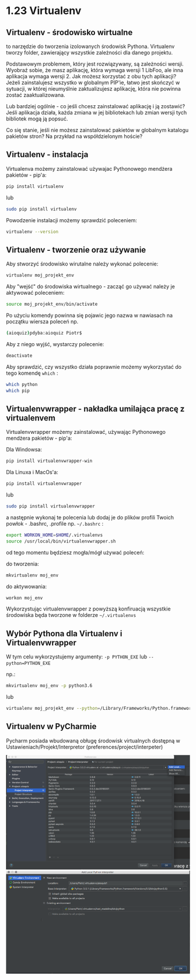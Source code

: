 1.23 Virtualenv
=================================

Virtualenv - środowisko wirtualne
---------------------------------

to narzędzie do tworzenia izolowanych środowisk Pythona. 
Virtualenv tworzy folder, zawierający wszystkie zależności dla danego projektu.

Podstawowym problemem, który jest rozwiązywany, są zależności wersji. 
Wyobraź sobie, że masz aplikację, która wymaga wersji 1 LibFoo, ale inna aplikacja wymaga wersji 2. Jak możesz korzystać z obu tych aplikacji? 
Jeżeli zainstalujesz wszystko w globalnym PIP'ie, łatwo jest skończyć w sytuacji, w której nieumyślnie zaktualizujesz aplikację, która nie powinna zostać zaaktualizowana.

Lub bardziej ogólnie - co jeśli chcesz zainstalować aplikację i ją zostawić? Jeśli aplikacja działa, każda zmiana w jej bibliotekach lub zmian wersji tych bibliotek mogą ją popsuć.

Co się stanie, jeśli nie możesz zainstalować pakietów w globalnym katalogu pakietów stron? Na przykład na współdzielonym hoście?

Virtualenv - instalacja
-----------------------

Virtualenva możemy zainstalować używajac Pythonowego mendżera pakietów - pip'a:

```bash
pip install virtualenv
```

lub

```bash
sudo pip install virtualenv
```

Powodzenie instalacji możemy sprawdzić poleceniem:

```bash
virtualenv --version
```


Virtualenv - tworzenie oraz używanie
------------------------------------

Aby stworzyć środowisko wirutalne należy wykonać polecenie:

```bash
virtualenv moj_projekt_env
```

Aby "wejść" do środowiska wirtualnego - zacząć go używać należy je aktywować poleceniem:

```bash
source moj_projekt_env/bin/activate
```
Po użyciu komendy powinna się pojawic jego nazwa w nawiasach na początku wiersza poleceń np. 

```bash
(aioquiz)pdyba:aioquiz Piotr$
```

Aby z niego wyjść, wystarczy polecenie:

```bash
deactivate
```

Aby sprawdzić, czy wszystko działa poprawnie możemy wykorzystać do tego komendę `which` :

```bash
which python
which pip
```

Virtualenvwrapper - nakładka umilająca pracę z virtualenvem
-----------------------------------------------------------

Virtualenvwrapper możemy zainstalować, używając Pythonowego mendżera pakietów - pip'a:


Dla Windowsa:
```bash
pip install virtualenvwrapper-win
```

Dla Linuxa i MacOs'a:
```bash
pip install virtualenvwrapper
```
lub 

```bash
sudo pip install virtualenvwrapper
```

a następnie wykonaj te polecenia lub dodaj je do plików profili Twoich powłok - .bashrc, .profile np. `~/.bashrc` :

```bash
export WORKON_HOME=$HOME/.virtualenvs
source /usr/local/bin/virtualenvwrapper.sh
```

od tego momentu będziesz mogła/mógł używać poleceń:

do tworzenia:
```bash
mkvirtualenv moj_env
```
do aktywowania:
```bash
workon moj_env
```
Wykorzystując virtualenvwrapper z powyższą konfiruacją wszystkie środowiska będa tworzone w folderze `~/.virtualenvs`

Wybór Pythona dla Virtualenv i Virtualenvwrapper
------------------------------------------------

W tym celu wykorzystujemy argumenty:
`-p PYTHON_EXE` lub `--python=PYTHON_EXE`

np.:
```bash
mkvirtualenv moj_env -p python3.6
```
lub
```bash
virtualenv moj_projekt_env --python=/Library/Frameworks/Python.framework/Versions/3.5/bin/python3
```

Virtualenv w PyCharmie
----------------------

Pycharm posiada wbudowaną obługę środowisk virtualnych dostępną w Ustawieniach/Projekt/Interpretor (preferences/project/interpeter)

![PyCharm Virtualenv support](./images/venv_pycharm_0.png)
![PyCharm Virtualenv support](./images/venv_pycharm_1.png)
